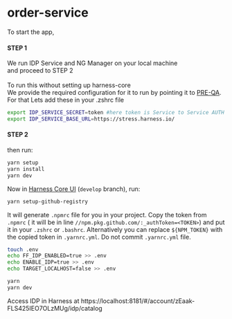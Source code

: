 # order-service

To start the app,<br />

#### STEP 1<br />

We run IDP Service and NG Manager on your local machine<br />
and proceed to STEP 2<br /><br />
To run this without setting up harness-core<br />
We provide the required configuration for it to run by pointing it to [PRE-QA](https://stress.harness.io/). <br />
For that
Lets add these in your .zshrc file

```sh
export IDP_SERVICE_SECRET=token #here token is Service to Service AUTH token based on the environment you're pointing at
export IDP_SERVICE_BASE_URL=https://stress.harness.io/
```

#### STEP 2<br />

then run:

```sh
yarn setup
yarn install
yarn dev
```

Now in [Harness Core UI](https://github.com/harness/harness-core-ui) (`develop` branch), run:

```sh
yarn setup-github-registry
```

It will generate `.npmrc` file for you in your project. Copy the token from `.npmrc` ( it will be in line `//npm.pkg.github.com/:_authToken=<TOKEN>`) and put it in your `.zshrc` or `.bashrc`. Alternatively you can replace `${NPM_TOKEN}` with the copied token in `.yarnrc.yml`. Do not commit `.yarnrc.yml` file.

```sh
touch .env
echo FF_IDP_ENABLED=true >> .env
echo ENABLE_IDP=true >> .env
echo TARGET_LOCALHOST=false >> .env

yarn
yarn dev
```

Access IDP in Harness at https://localhost:8181/#/account/zEaak-FLS425IEO7OLzMUg/idp/catalog
